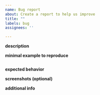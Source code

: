 ```yaml
---
name: Bug report
about: Create a report to help us improve
title: ""
labels: bug
assignees: ''

---
```


**description**

**minimal example to reproduce**
```julia

```

**expected behavior**

**screenshots (optional)**

**additional info**
